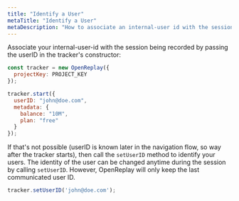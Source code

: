 ```yaml
---
title: "Identify a User"
metaTitle: "Identify a User"
metaDescription: "How to associate an internal-user id with the session recording."
---
```


Associate your internal-user-id with the session being recorded by passing the userID in the tracker's constructor:

```js
const tracker = new OpenReplay({
  projectKey: PROJECT_KEY
});

tracker.start({
  userID: "john@doe.com",
  metadata: {
    balance: "10M",
    plan: "free"
  }
});
```

If that's not possible (userID is known later in the navigation flow, so way after the tracker starts), then call the `setUserID` method to identify your users. The identity of the user can be changed anytime during the session by calling `setUserID`. However, OpenReplay will only keep the last communicated user ID.

```js
tracker.setUserID('john@doe.com');
```
